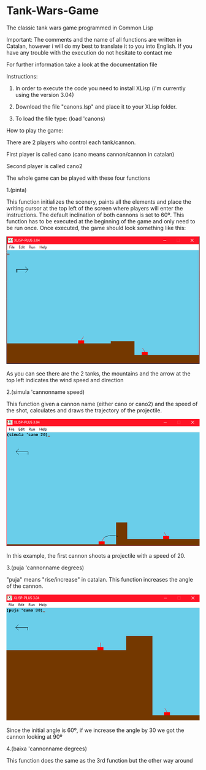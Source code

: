 # Tank-Wars-Game
The classic tank wars game programmed in Common Lisp

Important: The comments and the name of all functions are written in Catalan, however i will do my best to translate it to you into English.
If you have any trouble with the execution do not hesitate to contact me

For further information take a look at the documentation file

Instructions:

1. In order to execute the code you need to install XLisp (i'm currently using the version 3.04)

2. Download the file "canons.lsp" and place it to your XLisp folder.

3. To load the file type: (load 'canons)

How to play the game:


There are 2 players who control each tank/cannon.

First player is called cano (cano means cannon/cannon in catalan)

Second player is called cano2

The whole game can be played with these four functions

1.(pinta)

This function initializes the scenery, paints all the elements and place the writing cursor at the top left of the screen where players will enter the instructions.
The default inclination of both cannons is set to 60º.
This function has to be executed at the beginning of the game and only need to be run once.
Once executed, the game should look something like this:

![](images/initial.PNG)

As you can see there are the 2 tanks, the mountains and the arrow at the top left indicates the wind speed and direction

2.(simula 'cannonname speed)

This function given a cannon name (either cano or cano2) and the speed of the shot, calculates and draws the trajectory of the projectile.

![](images/simula.PNG)

In this example, the first cannon shoots a projectile with a speed of 20.

3.(puja 'cannonname degrees)

"puja" means "rise/increase" in catalan.
This function increases the angle of the cannon.

![](images/puja.PNG)

Since the initial angle is 60º, if we increase the angle by 30 we got the cannon looking at 90º

4.(baixa 'cannonname degrees)

This function does the same as the 3rd function but the other way around
